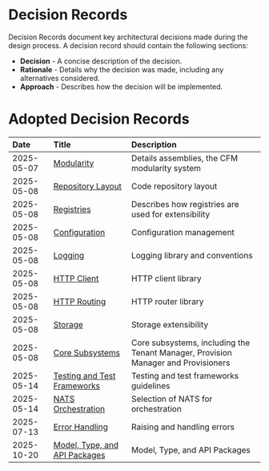 # Decision Records

Decision Records document key architectural decisions made during the design process. A decision record should contain
the following sections:

* **Decision** - A concise description of the decision.
* **Rationale** - Details why the decision was made, including any alternatives considered.
* **Approach** - Describes how the decision will be implemented.

# Adopted Decision Records

| Date       | Title                                                                  | Description                                                                       |
|:-----------|:-----------------------------------------------------------------------|:----------------------------------------------------------------------------------|
| 2025-05-07 | [Modularity](2025-05-07-modularity/README.md)                          | Details assemblies, the CFM modularity system                                     |
| 2025-05-08 | [Repository Layout](2025-05-08-01-repo-layout)                         | Code repository layout                                                            |
| 2025-05-08 | [Registries](2025-05-08-02-registries/README.md)                       | Describes how registries are used for extensibility                               |
| 2025-05-08 | [Configuration](2025-05-08-02-configuration/README.md)                 | Configuration management                                                          |
| 2025-05-08 | [Logging](2025-05-08-04-logging/README.md)                             | Logging library and conventions                                                   |
| 2025-05-08 | [HTTP Client](2025-05-08-05-http-client/README.md)                     | HTTP client library                                                               |
| 2025-05-08 | [HTTP Routing](2025-05-08-06-routing/README.md)                        | HTTP router library                                                               |
| 2025-05-08 | [Storage](2025-05-08-07-storage/README.md)                             | Storage extensibility                                                             |
| 2025-05-08 | [Core Subsystems](2025-05-09-core-subsystems/README.md)                | Core subsystems, including the Tenant Manager, Provision Manager and Provisioners |
| 2025-05-14 | [Testing and Test Frameworks](2025-05-14-testing-frameworks/README.md) | Testing and test frameworks guidelines                                            |
| 2025-05-14 | [NATS Orchestration](2025-06-19-nats-orchestration/README.md)          | Selection of NATS for orchestration                                               |
| 2025-07-13 | [Error Handling](2025-07-13-errors/README.md)                          | Raising and handling errors                                                       |
| 2025-10-20 | [Model, Type, and API Packages](2025-10-20-model-type-api/README.md)   | Model, Type, and API Packages                                                     |
